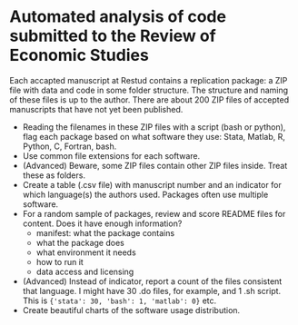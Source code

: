 # Automated analysis of code submitted to the Review of Economic Studies
Each accapted manuscript at Restud contains a replication package: a ZIP file with data and code in some folder structure. The structure and naming of these files is up to the author. There are about 200 ZIP files of accepted manuscripts that have not yet been published.

- Reading the filenames in these ZIP files with a script (bash or python), flag each package based on what software they use: Stata, Matlab, R, Python, C, Fortran, bash. 
- Use common file extensions for each software. 
- (Advanced) Beware, some ZIP files contain other ZIP files inside. Treat these as folders.
- Create a table (.csv file) with manuscript number and an indicator for which language(s) the authors used. Packages often use multiple software.
- For a random sample of packages, review and score README files for content. Does it have enough information?
  - manifest: what the package contains
  - what the package does
  - what environment it needs
  - how to run it
  - data access and licensing
- (Advanced) Instead of indicator, report a count of the files consistent that language. I might have 30 .do files, for example, and 1 .sh script. This is `{'stata': 30, 'bash': 1, 'matlab': 0}` etc.
- Create beautiful charts of the software usage distribution. 
